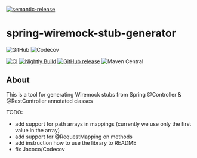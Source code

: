 [![semantic-release](https://img.shields.io/badge/semantic-release-e10079.svg?logo=semantic-release)](https://github.com/semantic-release/semantic-release)

# spring-wiremock-stub-generator
![GitHub](https://img.shields.io/github/license/lsd-consulting/spring-wiremock-stub-generator)
![Codecov](https://img.shields.io/codecov/c/github/lsd-consulting/spring-wiremock-stub-generator)

[![CI](https://github.com/lsd-consulting/spring-wiremock-stub-generator/actions/workflows/ci.yml/badge.svg)](https://github.com/lsd-consulting/spring-wiremock-stub-generator/actions/workflows/ci.yml)
[![Nightly Build](https://github.com/lsd-consulting/spring-wiremock-stub-generator/actions/workflows/nightly.yml/badge.svg)](https://github.com/lsd-consulting/spring-wiremock-stub-generator/actions/workflows/nightly.yml)
[![GitHub release](https://img.shields.io/github/release/lsd-consulting/spring-wiremock-stub-generator)](https://github.com/lsd-consulting/spring-wiremock-stub-generator/releases)
![Maven Central](https://img.shields.io/maven-central/v/io.github.lsd-consulting/spring-wiremock-stub-generator)

## About
This is a tool for generating Wiremock stubs from Spring @Controller & @RestController annotated classes

TODO:
- add support for path arrays in mappings (currently we use only the first value in the array)
- add support for @RequestMapping on methods
- add instruction how to use the library to README
- fix Jacoco/Codecov
